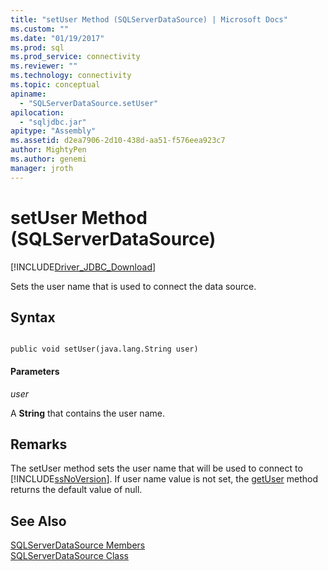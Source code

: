 ```yaml
---
title: "setUser Method (SQLServerDataSource) | Microsoft Docs"
ms.custom: ""
ms.date: "01/19/2017"
ms.prod: sql
ms.prod_service: connectivity
ms.reviewer: ""
ms.technology: connectivity
ms.topic: conceptual
apiname: 
  - "SQLServerDataSource.setUser"
apilocation: 
  - "sqljdbc.jar"
apitype: "Assembly"
ms.assetid: d2ea7906-2d10-438d-aa51-f576eea923c7
author: MightyPen
ms.author: genemi
manager: jroth
---
```

# setUser Method (SQLServerDataSource)
[!INCLUDE[Driver_JDBC_Download](../../../includes/driver_jdbc_download.md)]

  Sets the user name that is used to connect the data source.  
  
## Syntax  
  
```  
  
public void setUser(java.lang.String user)  
```  
  
#### Parameters  
 *user*  
  
 A **String** that contains the user name.  
  
## Remarks  
 The setUser method sets the user name that will be used to connect to [!INCLUDE[ssNoVersion](../../../includes/ssnoversion-md.md)]. If user name value is not set, the [getUser](../../../connect/jdbc/reference/getuser-method-sqlserverdatasource.md) method returns the default value of null.  
  
## See Also  
 [SQLServerDataSource Members](../../../connect/jdbc/reference/sqlserverdatasource-members.md)   
 [SQLServerDataSource Class](../../../connect/jdbc/reference/sqlserverdatasource-class.md)  
  
  
